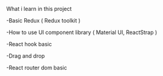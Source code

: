 What i learn in this project

-Basic Redux ( Redux toolkit )

-How to use UI component library ( Material UI, ReactStrap )

-React hook basic

-Drag and drop

-React router dom basic

